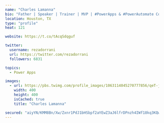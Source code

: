 ```yaml
---
name: "Charles Lamanna"
bio: "Father | Speaker | Trainer | MVP | #PowerApps & #PowerAutomate Community Super User | YouTuber Right-pointing triangle http://youtube.com/c/rezadorrani | Learn - Share - Clockwise rightwards and leftwards open circle arrows"
location: Houston, TX
type: "profile"
heat: 121

website: https://t.co/tAcqSdqguf

twitter:
  username: rezadorrani
  url: https://twitter.com/rezadorrani
  followers: 6831

topics:
  - Power Apps

images:
  - url: https://pbs.twimg.com/profile_images/1063114045270777856/qeT-jpWr_400x400.jpg
    width: 400
    height: 400
    isCached: true
    title: "Charles Lamanna"

secured: "aiyYN/KMM8Bn/Xw/Zxnr1PdJ1bHSbpf2aYEwZ3aJ6lfrDPnzh4IWf18kq3KQwl9g99il+p8Q63KvurrzZKJ+82trhAKH9oR+U9QoIGnwQ/vi77KwI9fbzG+V0IbqaSPbq9AJmuYoaBMejmp1SCNp1lT2xOHW+AL5NU6n6JCidJ2rRFH/u5EV85fD3bpsgZqBf1clwA28PeFdnIU0Xmh5PLQDO7rBOHj0ff1EhpXcruqYUuOK19F0ikwGx7m6FqbLGP8LQVbbqYsWPSqisWApOosZ5gCWAI7+6RmVCmRnwsmLJzWPJzohOlob0x67EEmoxwzpUSs+Yr+bvUbaYAwtdpnKgbs3tW4eK62V9PHfAOyB0IEOkPcdNlIAGDz4A0tzGnqOKaQwUjF3jl1/UxBkD4sKxGBHaPJ1oqpwPauLI4U=;ZkbXYIH4VapobZl48B3Hyw=="
---
```


